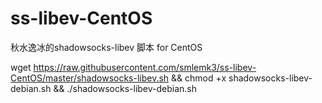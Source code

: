 # ss-libev-CentOS
秋水逸冰的shadowsocks-libev 脚本 for CentOS

wget https://raw.githubusercontent.com/smlemk3/ss-libev-CentOS/master/shadowsocks-libev.sh && chmod +x shadowsocks-libev-debian.sh && ./shadowsocks-libev-debian.sh
